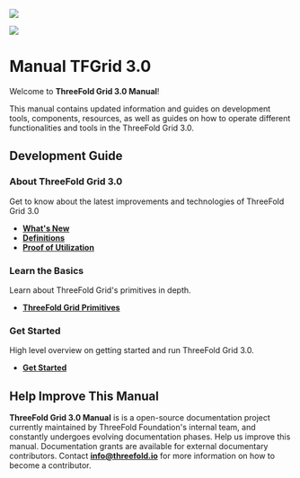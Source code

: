 
<!-- ![](img/freedom_.png) -->
![](img/manual_home_.png)

<!-- ![](img/freedom_.png) -->
![](img/manual_home_.png)


# Manual TFGrid 3.0

Welcome to **ThreeFold Grid 3.0 Manual**!

This manual contains updated information and guides on development tools, components, resources, as well as guides on how to operate different functionalities and tools in the ThreeFold Grid 3.0.

## Development Guide

### About ThreeFold Grid 3.0

Get to know about the latest improvements and technologies of ThreeFold Grid 3.0

- [**What's New**](grid3_new)
- [**Definitions**](grid3_definitions)
- [**Proof of Utilization**](proof_of_utilization_manual)


### Learn the Basics

Learn about ThreeFold Grid's primitives in depth.

- [**ThreeFold Grid Primitives**](threefold:tfgrid_primitives)


### Get Started

High level overview on getting started and run ThreeFold Grid 3.0.

- [**Get Started**](tfgrid3_getstarted)

## Help Improve This Manual

**ThreeFold Grid 3.0 Manual** is is a open-source documentation project currently maintained by ThreeFold Foundation's internal team, and constantly undergoes evolving documentation phases. Help us improve this manual. Documentation grants are available for external documentary contributors. Contact **info@threefold.io** for more information on how to become a contributor. 